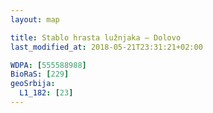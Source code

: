 ```yaml
---
layout: map

title: Stablo hrasta lužnjaka – Dolovo
last_modified_at: 2018-05-21T23:31:21+02:00

WDPA: [555588988]
BioRaS: [229]
geoSrbija:
  L1_182: [23]
---
```

